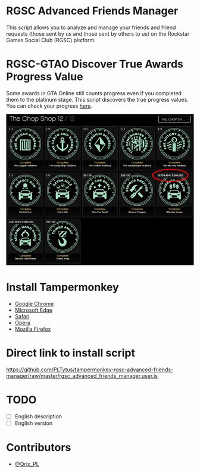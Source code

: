 # RGSC Advanced Friends Manager

This script allows you to analyze and manage your friends and friend requests (those sent by us and those sent by others to us) on the Rockstar Games Social Club (RGSC) platform.

# RGSC-GTAO Discover True Awards Progress Value

Some awards in GTA Online still counts progress even if you completed them to the platinum stage. This script discovers the true progress values. You can check your progress [here](https://socialclub.rockstargames.com/games/gtav/pc/career/awards).

![sample](https://raw.githubusercontent.com/PLTytus/tampermonkey-rgsc-gtao-discover-true-awards-progress-value/master/sample.jpg?20240701)

# Install Tampermonkey

- [Google Chrome](https://chromewebstore.google.com/detail/tampermonkey/dhdgffkkebhmkfjojejmpbldmpobfkfo)
- [Microsoft Edge](https://microsoftedge.microsoft.com/addons/detail/tampermonkey/iikmkjmpaadaobahmlepeloendndfphd)
- [Safari](https://apps.apple.com/us/app/tampermonkey/id1482490089)
- [Opera](https://addons.opera.com/en/extensions/details/tampermonkey-beta/)
- [Mozilla Firefox](https://addons.mozilla.org/firefox/addon/tampermonkey/)

# Direct link to install script

https://github.com/PLTytus/tampermonkey-rgsc-advanced-friends-manager/raw/master/rgsc_advanced_friends_manager.user.js

# **TODO**
- [ ] English description
- [ ] English version

# **Contributors**
- [@Qrix_PL](https://twitter.com/Qrix_PL)
